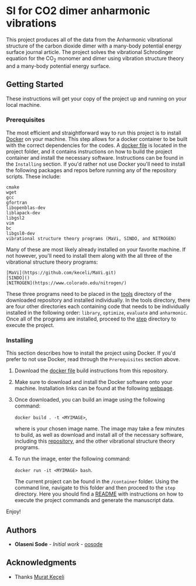 # SI for CO2 dimer anharmonic vibrations

This project produces all of the data from the Anharmonic vibrational structure of the carbon dioxide dimer with a many-body potential energy surface journal article. The project solves the vibrational Schrodinger equation for the CO<sub>2</sub> monomer and dimer using vibration structure theory and a many-body potential energy surface.  

## Getting Started

These instructions will get your copy of the project up and running on your local machine. 

### Prerequisites

The most efficient and straightforward way to run this project is to install [Docker](https://docs.docker.com/) on your machine. This step allows for a docker container to be built with the correct dependencies for the codes. A [docker file](dockerfile) is located in the project folder, and it contains instructions on how to build the project container and install the necessary software. Instructions can be found in the `Installing` section. If you'd rather not use Docker you'll need to install the following packages and repos before running any of the repository scripts. These include:

```
cmake
wget
gcc
gfortran
libopenblas-dev
liblapack-dev
libgsl2
vim
bc
libgsl0-dev
vibrational structure theory programs (MaVi, SINDO, and NITROGEN)
```

Many of these are most likely already installed on your favorite machine. If not however, you'll need to install them along with the all three of the vibrational structure theory programs:

```
[MaVi](https://github.com/keceli/MaVi.git)
[SINDO]()
[NITROGEN](https://www.colorado.edu/nitrogen/)
```

These three programs need to be placed in the [tools](tools) directory of the downloaded repository and installed individually. In the tools directory, there are four other directories each containing code that needs to be individually installed in the following order: `library`, `optimize`, `evaluate` and `anharmonic`. Once all of the programs are installed, proceed to the [step](step) directory to execute the project.

### Installing

This section describes how to install the project using Docker. If you'd prefer to not use Docker, read through the `Prerequisites` section above. 

1. Download the [docker file](dockerfile) build instructions from this repository. 

2. Make sure to download and install the Docker software onto your machine. Installation links can be found at the following [webpage](https://docs.docker.com/). 

2. Once downloaded, you can build an image using the following command:

   `docker build . -t <MYIMAGE>`,
   
   where <MYIMAGE> is your chosen image name. The image may take a few minutes to build, as well as download and install all      of the necessary software, including this [repository](), and the other vibrational structure theory programs. 
   
3. To run the image, enter the following command:

   `docker run -it <MYIMAGE> bash`.
   
   The current project can be found in the `/container` folder. Using the command line, navigate to this folder and then          proceed to the `step` directory. Here you should find a [README](step/README) with instructions on how to execute the          project commands and generate the manuscript data.

Enjoy!

## Authors

* **Olaseni Sode** - *Initial work* - [oosode](https://github.com/sodelab)

## Acknowledgments

* Thanks [Murat Keçeli](https://github.com/keceli)
